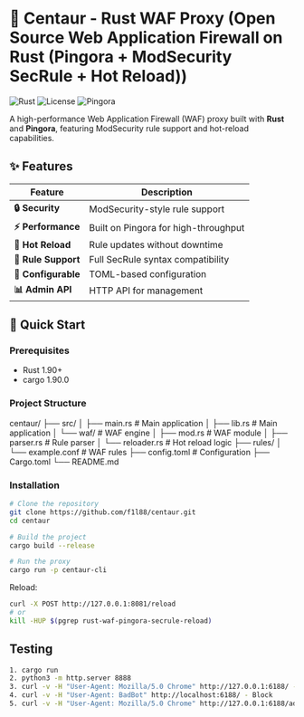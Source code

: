 # 🏹 Centaur - Rust WAF Proxy (Open Source Web Application Firewall on Rust (Pingora + ModSecurity SecRule + Hot Reload))

![Rust](https://img.shields.io/badge/Rust-1.70+-orange?logo=rust)
![License](https://img.shields.io/badge/License-MIT-blue)
![Pingora](https://img.shields.io/badge/Powered_by-Pingora-green)

A high-performance Web Application Firewall (WAF) proxy built with **Rust** and **Pingora**, featuring ModSecurity rule support and hot-reload capabilities.

## ✨ Features

| Feature | Description |
|---------|-------------|
| **🔒 Security** | ModSecurity-style rule support |
| **⚡ Performance** | Built on Pingora for high-throughput |
| **🔄 Hot Reload** | Rule updates without downtime |
| **📝 Rule Support** | Full SecRule syntax compatibility |
| **🔧 Configurable** | TOML-based configuration |
| **📊 Admin API** | HTTP API for management |

## 🚀 Quick Start

### Prerequisites
- Rust 1.90+
- cargo 1.90.0

### Project Structure
centaur/
├── src/
│   ├── main.rs          # Main application
│   ├── lib.rs           # Main application
│   └── waf/             # WAF engine
│       ├── mod.rs       # WAF module
│       ├── parser.rs    # Rule parser
│       └── reloader.rs  # Hot reload logic
├── rules/
│   └── example.conf     # WAF rules
├── config.toml          # Configuration
├── Cargo.toml
└── README.md

### Installation

```bash
# Clone the repository
git clone https://github.com/f1l88/centaur.git
cd centaur

# Build the project
cargo build --release

# Run the proxy
cargo run -p centaur-cli

```

Reload:
```bash
curl -X POST http://127.0.0.1:8081/reload
# or
kill -HUP $(pgrep rust-waf-pingora-secrule-reload)
```

## Testing
```bash
1. cargo run
2. python3 -m http.server 8888
3. curl -v -H "User-Agent: Mozilla/5.0 Chrome" http://127.0.0.1:6188/ - Allow
4. curl -v -H "User-Agent: BadBot" http://localhost:6188/ - Block
5. curl -v -H "User-Agent: Mozilla/5.0 Chrome" http://127.0.0.1:6188/admin - Block
```
